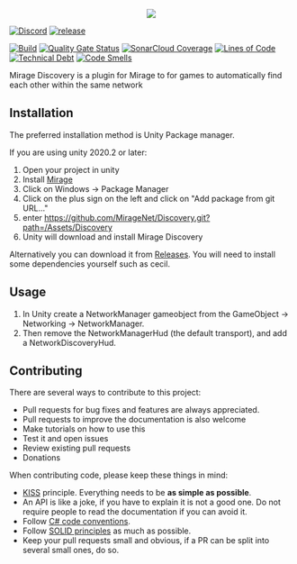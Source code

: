 <p align="center"><img src="https://i.imgur.com/KbXfvaN.png"></p>

[![Discord](https://img.shields.io/discord/343440455738064897.svg)]()
[![release](https://img.shields.io/github/release/MirageNet/Discovery.svg)](https://github.com/MirageNet/Discovery/releases/latest)

[![Build](https://github.com/MirageNet/Discovery/workflows/CI/badge.svg)](https://github.com/MirageNet/Discovery/actions?query=workflow%3ACI)
[![Quality Gate Status](https://sonarcloud.io/api/project_badges/measure?project=MirrorNG_Discovery&metric=alert_status)](https://sonarcloud.io/dashboard?id=MirrorNG_Discovery)
[![SonarCloud Coverage](https://sonarcloud.io/api/project_badges/measure?project=MirrorNG_Discovery&metric=coverage)](https://sonarcloud.io/component_measures?id=MirrorNG_Discovery&metric=coverage)
[![Lines of Code](https://sonarcloud.io/api/project_badges/measure?project=MirrorNG_Discovery&metric=ncloc)](https://sonarcloud.io/dashboard?id=MirrorNG_Discovery)
[![Technical Debt](https://sonarcloud.io/api/project_badges/measure?project=MirrorNG_Discovery&metric=sqale_index)](https://sonarcloud.io/dashboard?id=MirrorNG_Discovery)
[![Code Smells](https://sonarcloud.io/api/project_badges/measure?project=MirrorNG_Discovery&metric=code_smells)](https://sonarcloud.io/dashboard?id=MirrorNG_Discovery)


Mirage Discovery is a plugin for Mirage to for games to automatically find each other within the same network

## Installation
The preferred installation method is Unity Package manager.

If you are using unity 2020.2 or later: 

1) Open your project in unity
2) Install [Mirage](https://github.com/MirageNet/Mirage)
3) Click on Windows -> Package Manager
4) Click on the plus sign on the left and click on "Add package from git URL..."
5) enter https://github.com/MirageNet/Discovery.git?path=/Assets/Discovery
6) Unity will download and install Mirage Discovery

Alternatively you can download it from [Releases](https://github.com/MirageNet/Discovery/releases).  You will need to install some dependencies yourself such as cecil.

## Usage

1) In Unity create a NetworkManager gameobject from the GameObject -> Networking -> NetworkManager.
2) Then remove the NetworkManagerHud (the default transport), and add a NetworkDiscoveryHud.

## Contributing

There are several ways to contribute to this project:

* Pull requests for bug fixes and features are always appreciated.
* Pull requests to improve the documentation is also welcome
* Make tutorials on how to use this
* Test it and open issues
* Review existing pull requests
* Donations

When contributing code, please keep these things in mind:

* [KISS](https://en.wikipedia.org/wiki/KISS_principle) principle. Everything needs to be **as simple as possible**. 
* An API is like a joke,  if you have to explain it is not a good one.  Do not require people to read the documentation if you can avoid it.
* Follow [C# code conventions](https://docs.microsoft.com/en-us/dotnet/csharp/programming-guide/inside-a-program/coding-conventions).
* Follow [SOLID principles](https://en.wikipedia.org/wiki/SOLID) as much as possible. 
* Keep your pull requests small and obvious,  if a PR can be split into several small ones, do so.

